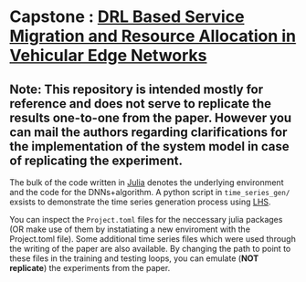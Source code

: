 # Capstone : [DRL Based Service Migration and Resource Allocation in Vehicular Edge Networks](https://ieeexplore.ieee.org/document/10574641)
## Note: This repository is intended mostly for reference and does not serve to replicate the results one-to-one from the paper. However you can mail the authors regarding clarifications for the implementation of the system model in case of replicating the experiment.

The bulk of the code written in [Julia](https://julialang.org/) denotes the underlying environment and the code for the DNNs+algorithm. A python script in `time_series_gen/` exsists to demonstrate the time series generation process using [LHS](https://en.wikipedia.org/wiki/Latin_hypercube_sampling). 

You can inspect the `Project.toml` files for the neccessary julia packages (OR make use of them by instatiating a new enviroment with the Project.toml file).
Some additional time series files which were used through the writing of the paper are also available. By changing the path to point to these files in the training and testing loops, you can emulate (**NOT replicate**) the experiments from the paper.

